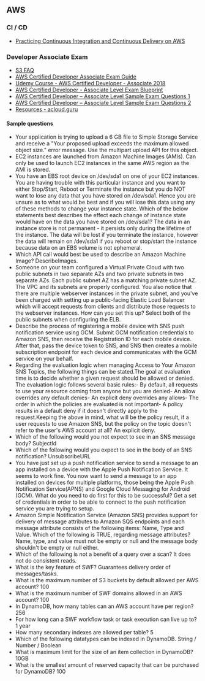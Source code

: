 ## AWS

### CI / CD

- [Practicing Continuous Integration and Continuous Delivery on AWS](https://d1.awsstatic.com/whitepapers/DevOps/practicing-continuous-integration-continuous-delivery-on-AWS.pdf)

### Developer Associate Exam

- [S3 FAQ](https://aws.amazon.com/s3/faqs/)
- [AWS Certified Developer Associate Exam Guide](https://d1.awsstatic.com/training-and-certification/docs-dev-associate/AWS_Certified_Developer_Associate_Updated_June_2018_Exam_Guide_v1.3.pdf)
- [Udemy Course - AWS Certified Developer - Associate 2018](https://www.udemy.com/aws-certified-developer-associate/)
- [AWS Certified Developer - Associate Level Exam Blueprint](http://awstrainingandcertification.s3.amazonaws.com/production/AWS_certified_developer_associate_blueprint.pdf)
- [AWS Certified Developer – Associate Level Sample Exam Questions 1](http://d0.awsstatic.com/training-and-certification/docs/AWS_certified_developer_associate_examsample.pdf)
- [AWS Certified Developer – Associate Level Sample Exam Questions 2](https://d1.awsstatic.com/training-and-certification/docs-dev-associate/AWS_certified_developer_associate_examsample.pdf)
- [Resources - acloud.guru](https://acloud.guru/)

#### Sample questions

- Your application is trying to upload a 6 GB file to Simple Storage Service and receive a "Your proposed upload exceeds the maximum allowed object size." error message. Use the multipart upload API for this object.
- EC2 instances are launched from Amazon Machine Images (AMIs). Can only be used to launch EC2 instances in the same AWS region as the AMI is stored.
- You have an EBS root device on /dev/sda1 on one of your EC2 instances. You are having trouble with this particular instance and you want to either Stop/Start, Reboot or Terminate the instance but you do NOT want to lose any data that you have stored on /dev/sda1. Hence you are unsure as to what would be best and if you will lose this data using any of these methods to change your instance state. Which of the below statements best describes the effect each change of instance state would have on the data you have stored on /dev/sda1? The data in an instance store is not permanent - it persists only during the lifetime of the instance. The data will be lost if you terminate the instance, however the data will remain on /dev/sda1 if you reboot or stop/start the instance because data on an EBS volume is not ephemeral.
- Which API call would best be used to describe an Amazon Machine Image? DescribeImages.
- Someone on your team configured a Virtual Private Cloud with two public subnets in two separate AZs and two private subnets in two separate AZs. Each public subnet AZ has a matching private subnet AZ. The VPC and its subnets are properly configured. You also notice that there are multiple webserver instances in the private subnet, and you've been charged with setting up a public-facing Elastic Load Balancer which will accept requests from clients and distribute those requests to the webserver instances. How can you set this up? Select both of the public subnets when configuring the ELB.
- Describe the process of registering a mobile device with SNS push notification service using GCM. Submit GCM notification credentials to Amazon SNS, then receive the Registration ID for each mobile device. After that, pass the device token to SNS, and SNS then creates a mobile subscription endpoint for each device and communicates with the GCM service on your behalf.
- Regarding the evaluation logic when managing Access to Your Amazon SNS Topics, the following things can be stated.The goal at evaluation time is to decide whether a given request should be allowed or denied. The evaluation logic follows several basic rules:- By default, all requests to use your resource coming from anyone but you are denied- An allow overrides any default denies- An explicit deny overrides any allows- The order in which the policies are evaluated is not important- A policy results in a default deny if it doesn't directly apply to the request.Keeping the above in mind, what will be the policy result, if a user requests to use Amazon SNS, but the policy on the topic doesn't refer to the user's AWS account at all? An explicit deny.
- Which of the following would you not expect to see in an SNS message body? SubjectId
- Which of the following would you expect to see in the body of an SNS notification? UnsubscribeURL
- You have just set up a push notification service to send a message to an app installed on a device with the Apple Push Notification Service. It seems to work fine. You now want to send a message to an app installed on devices for multiple platforms, those being the Apple Push Notification Service(APNS) and Google Cloud Messaging for Android (GCM). What do you need to do first for this to be successful? Get a set of credentials in order to be able to connect to the push notification service you are trying to setup.
- Amazon Simple Notification Service (Amazon SNS) provides support for delivery of message attributes to Amazon SQS endpoints and each message attribute consists of the following items: Name, Type and Value. Which of the following is TRUE, regarding message attributes? Name, type, and value must not be empty or null and the message body shouldn't be empty or null either.
- Which of the following is not a benefit of a query over a scan? It does not do consistent reads.
- What is the key feature of SWF? Guarantees delivery order of messages/tasks.
- What is the maximum number of S3 buckets by default allowed per AWS account? 100
- What is the maximum number of SWF domains allowed in an AWS account? 100
- In DynamoDB, how many tables can an AWS account have per region? 256
- For how long can a SWF workflow task or task execution can live up to? 1 year
- How many secondary indexes are allowed per table? 5
- Which of the following datatypes can be indexed in DynamoDB. String / Number / Boolean
- What is maximum limit for the size of an item collection in DynamoDB? 10GB
- What is the smallest amount of reserved capacity that can be purchased for DynamoDB? 100